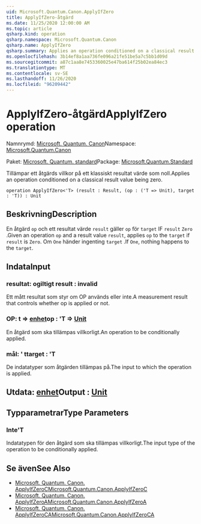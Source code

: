 ```yaml
---
uid: Microsoft.Quantum.Canon.ApplyIfZero
title: ApplyIfZero-åtgärd
ms.date: 11/25/2020 12:00:00 AM
ms.topic: article
qsharp.kind: operation
qsharp.namespace: Microsoft.Quantum.Canon
qsharp.name: ApplyIfZero
qsharp.summary: Applies an operation conditioned on a classical result value being zero.
ms.openlocfilehash: 3b14ef8a1aa736fe096a21fe51be5a7c5bb1d09d
ms.sourcegitcommit: a87c1aa8e7453360025e47ba614f25b02ea84ec3
ms.translationtype: MT
ms.contentlocale: sv-SE
ms.lasthandoff: 11/26/2020
ms.locfileid: "96209442"
---
```

# <a name="applyifzero-operation"></a><span data-ttu-id="3c183-102">ApplyIfZero-åtgärd</span><span class="sxs-lookup"><span data-stu-id="3c183-102">ApplyIfZero operation</span></span>

<span data-ttu-id="3c183-103">Namnrymd: [Microsoft. Quantum. Canon](xref:Microsoft.Quantum.Canon)</span><span class="sxs-lookup"><span data-stu-id="3c183-103">Namespace: [Microsoft.Quantum.Canon](xref:Microsoft.Quantum.Canon)</span></span>

<span data-ttu-id="3c183-104">Paket: [Microsoft. Quantum. standard](https://nuget.org/packages/Microsoft.Quantum.Standard)</span><span class="sxs-lookup"><span data-stu-id="3c183-104">Package: [Microsoft.Quantum.Standard](https://nuget.org/packages/Microsoft.Quantum.Standard)</span></span>


<span data-ttu-id="3c183-105">Tillämpar ett åtgärds villkor på ett klassiskt resultat värde som noll.</span><span class="sxs-lookup"><span data-stu-id="3c183-105">Applies an operation conditioned on a classical result value being zero.</span></span>

```qsharp
operation ApplyIfZero<'T> (result : Result, (op : ('T => Unit), target : 'T)) : Unit
```


## <a name="description"></a><span data-ttu-id="3c183-106">Beskrivning</span><span class="sxs-lookup"><span data-stu-id="3c183-106">Description</span></span>

<span data-ttu-id="3c183-107">En åtgärd `op` och ett resultat värde `result` gäller `op` för `target` IF `result` `Zero` .</span><span class="sxs-lookup"><span data-stu-id="3c183-107">Given an operation `op` and a result value `result`, applies `op` to the `target` if `result` is `Zero`.</span></span> <span data-ttu-id="3c183-108">Om `One` händer ingenting `target` .</span><span class="sxs-lookup"><span data-stu-id="3c183-108">If `One`, nothing happens to the `target`.</span></span>

## <a name="input"></a><span data-ttu-id="3c183-109">Indata</span><span class="sxs-lookup"><span data-stu-id="3c183-109">Input</span></span>

### <a name="result--__invalidresult__"></a><span data-ttu-id="3c183-110">resultat: __ogiltigt <Result>__</span><span class="sxs-lookup"><span data-stu-id="3c183-110">result : __invalid<Result>__</span></span>

<span data-ttu-id="3c183-111">Ett mått resultat som styr om OP används eller inte.</span><span class="sxs-lookup"><span data-stu-id="3c183-111">A measurement result that controls whether op is applied or not.</span></span>


### <a name="op--t--unit"></a><span data-ttu-id="3c183-112">OP: t => [enhet](xref:microsoft.quantum.lang-ref.unit)</span><span class="sxs-lookup"><span data-stu-id="3c183-112">op : 'T => [Unit](xref:microsoft.quantum.lang-ref.unit)</span></span> 

<span data-ttu-id="3c183-113">En åtgärd som ska tillämpas villkorligt.</span><span class="sxs-lookup"><span data-stu-id="3c183-113">An operation to be conditionally applied.</span></span>


### <a name="target--t"></a><span data-ttu-id="3c183-114">mål: ' t</span><span class="sxs-lookup"><span data-stu-id="3c183-114">target : 'T</span></span>

<span data-ttu-id="3c183-115">De indatatyper som åtgärden tillämpas på.</span><span class="sxs-lookup"><span data-stu-id="3c183-115">The input to which the operation is applied.</span></span>



## <a name="output--unit"></a><span data-ttu-id="3c183-116">Utdata: [enhet](xref:microsoft.quantum.lang-ref.unit)</span><span class="sxs-lookup"><span data-stu-id="3c183-116">Output : [Unit](xref:microsoft.quantum.lang-ref.unit)</span></span>



## <a name="type-parameters"></a><span data-ttu-id="3c183-117">Typparametrar</span><span class="sxs-lookup"><span data-stu-id="3c183-117">Type Parameters</span></span>

### <a name="t"></a><span data-ttu-id="3c183-118">Inte</span><span class="sxs-lookup"><span data-stu-id="3c183-118">'T</span></span>

<span data-ttu-id="3c183-119">Indatatypen för den åtgärd som ska tillämpas villkorligt.</span><span class="sxs-lookup"><span data-stu-id="3c183-119">The input type of the operation to be conditionally applied.</span></span>

## <a name="see-also"></a><span data-ttu-id="3c183-120">Se även</span><span class="sxs-lookup"><span data-stu-id="3c183-120">See Also</span></span>

- [<span data-ttu-id="3c183-121">Microsoft. Quantum. Canon. ApplyIfZeroC</span><span class="sxs-lookup"><span data-stu-id="3c183-121">Microsoft.Quantum.Canon.ApplyIfZeroC</span></span>](xref:Microsoft.Quantum.Canon.ApplyIfZeroC)
- [<span data-ttu-id="3c183-122">Microsoft. Quantum. Canon. ApplyIfZeroA</span><span class="sxs-lookup"><span data-stu-id="3c183-122">Microsoft.Quantum.Canon.ApplyIfZeroA</span></span>](xref:Microsoft.Quantum.Canon.ApplyIfZeroA)
- [<span data-ttu-id="3c183-123">Microsoft. Quantum. Canon. ApplyIfZeroCA</span><span class="sxs-lookup"><span data-stu-id="3c183-123">Microsoft.Quantum.Canon.ApplyIfZeroCA</span></span>](xref:Microsoft.Quantum.Canon.ApplyIfZeroCA)